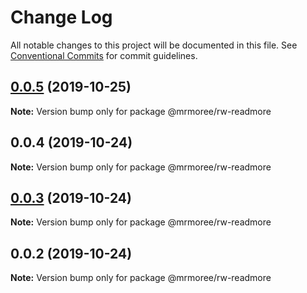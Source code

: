 # Change Log

All notable changes to this project will be documented in this file.
See [Conventional Commits](https://conventionalcommits.org) for commit guidelines.

## [0.0.5](https://github.com/mrmoree/ReweComponents/compare/@mrmoree/rw-readmore@0.0.4...@mrmoree/rw-readmore@0.0.5) (2019-10-25)

**Note:** Version bump only for package @mrmoree/rw-readmore





## 0.0.4 (2019-10-24)

**Note:** Version bump only for package @mrmoree/rw-readmore





## [0.0.3](https://github.com/mrmoree/ReweComponents/compare/@mrmoree/rw-readmore@0.0.2...@mrmoree/rw-readmore@0.0.3) (2019-10-24)

**Note:** Version bump only for package @mrmoree/rw-readmore





## 0.0.2 (2019-10-24)

**Note:** Version bump only for package @mrmoree/rw-readmore
